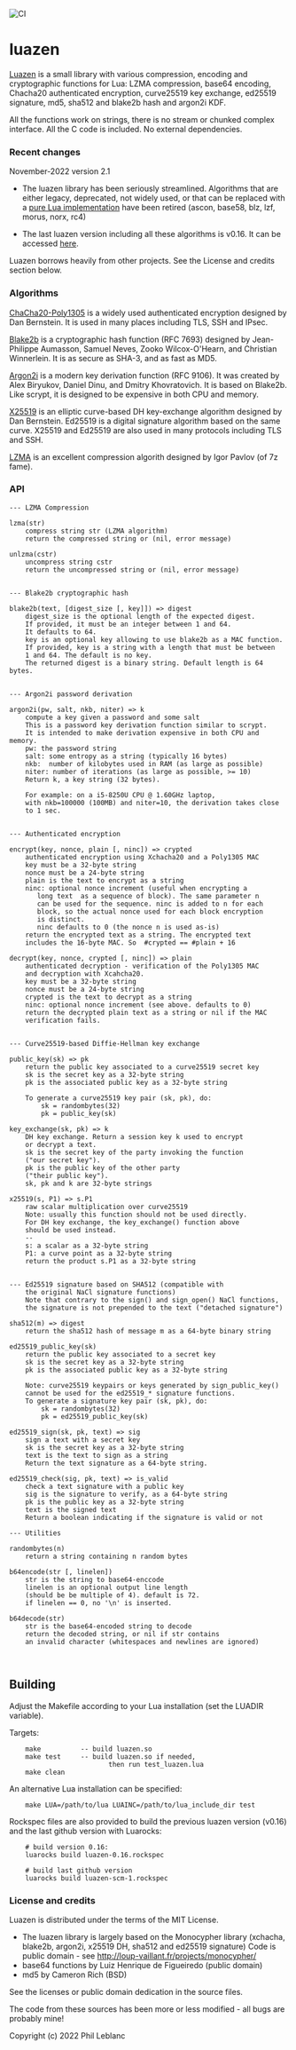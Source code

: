 ![CI](https://github.com/philanc/luazen/workflows/CI/badge.svg)

# luazen

[Luazen](https://github.com/philanc/luazen) is a small library with various compression, encoding and 
cryptographic functions for Lua: LZMA compression, base64 encoding, Chacha20 authenticated encryption, curve25519 key exchange, ed25519 signature, md5, sha512 and blake2b hash and argon2i KDF.

All the functions work on strings, there is no stream or chunked complex interface. All the C code is included. No external dependencies.

### Recent changes

November-2022  version 2.1

* The luazen library has been seriously streamlined. Algorithms that are either legacy, deprecated, not widely used, or that can be replaced with a [pure Lua implementation](https://github.com/philanc/plc) have been retired (ascon, base58, blz, lzf, morus, norx, rc4)

* The last luazen version including all these algorithms is v0.16. It can be accessed [here](https://github.com/philanc/luazen/tree/v0.16).

Luazen borrows heavily from other projects. See the License and credits section below.

### Algorithms

[ChaCha20-Poly1305](https://en.wikipedia.org/wiki/ChaCha20-Poly1305) is  a widely used authenticated encryption designed by Dan Bernstein. It is used in many places including TLS, SSH and IPsec.

[Blake2b](https://en.wikipedia.org/wiki/BLAKE_(hash_function)) is a cryptographic hash function (RFC 7693) designed by Jean-Philippe Aumasson, Samuel Neves, Zooko Wilcox-O'Hearn, and Christian Winnerlein.  It is as secure as SHA-3, and as fast as MD5.

[Argon2i](https://en.wikipedia.org/wiki/Argon2) is a modern key derivation function (RFC 9106). It was created by Alex Biryukov, Daniel Dinu, and Dmitry Khovratovich. It is based on Blake2b. Like scrypt, it is designed to be expensive in both CPU and memory.

[X25519](https://en.wikipedia.org/wiki/Curve25519)  is an elliptic curve-based DH key-exchange algorithm designed by Dan Bernstein. Ed25519 is a digital signature algorithm based on the same curve.  X25519 and Ed25519 are also used in many protocols including TLS and SSH.

[LZMA](https://en.wikipedia.org/wiki/Lempel%E2%80%93Ziv%E2%80%93Markov_chain_algorithm) is an excellent compression algorith designed by Igor Pavlov (of 7z fame).

### API
```
--- LZMA Compression

lzma(str)
	compress string str (LZMA algorithm)
	return the compressed string or (nil, error message)

unlzma(cstr)
	uncompress string cstr
	return the uncompressed string or (nil, error message)


--- Blake2b cryptographic hash

blake2b(text, [digest_size [, key]]) => digest
	digest_size is the optional length of the expected digest. 
	If provided, it must be an integer between 1 and 64. 
	It defaults to 64.
	key is an optional key allowing to use blake2b as a MAC function.
	If provided, key is a string with a length that must be between 
	1 and 64. The default is no key.
	The returned digest is a binary string. Default length is 64 bytes.


--- Argon2i password derivation 

argon2i(pw, salt, nkb, niter) => k
	compute a key given a password and some salt
	This is a password key derivation function similar to scrypt.
	It is intended to make derivation expensive in both CPU and memory.
	pw: the password string
	salt: some entropy as a string (typically 16 bytes)
	nkb:  number of kilobytes used in RAM (as large as possible)
	niter: number of iterations (as large as possible, >= 10)
	Return k, a key string (32 bytes).

	For example: on a i5-8250U CPU @ 1.60GHz laptop,
	with nkb=100000 (100MB) and niter=10, the derivation takes close
	to 1 sec.


--- Authenticated encryption

encrypt(key, nonce, plain [, ninc]) => crypted
	authenticated encryption using Xchacha20 and a Poly1305 MAC
	key must be a 32-byte string
	nonce must be a 24-byte string
	plain is the text to encrypt as a string
	ninc: optional nonce increment (useful when encrypting a 
	   long text  as a sequence of block). The same parameter n 
	   can be used for the sequence. ninc is added to n for each
	   block, so the actual nonce used for each block encryption 
	   is distinct.
	   ninc defaults to 0 (the nonce n is used as-is)
	return the encrypted text as a string. The encrypted text
	includes the 16-byte MAC. So  #crypted == #plain + 16
	
decrypt(key, nonce, crypted [, ninc]) => plain
	authenticated decryption - verification of the Poly1305 MAC
	and decryption with Xcahcha20.
	key must be a 32-byte string
	nonce must be a 24-byte string
	crypted is the text to decrypt as a string
	ninc: optional nonce increment (see above. defaults to 0)
	return the decrypted plain text as a string or nil if the MAC 
	verification fails.


--- Curve25519-based Diffie-Hellman key exchange

public_key(sk) => pk
	return the public key associated to a curve25519 secret key
	sk is the secret key as a 32-byte string
	pk is the associated public key as a 32-byte string

	To generate a curve25519 key pair (sk, pk), do:
		sk = randombytes(32)
		pk = public_key(sk)
	
key_exchange(sk, pk) => k
	DH key exchange. Return a session key k used to encrypt 
	or decrypt a text.
	sk is the secret key of the party invoking the function 
	("our secret key"). 
	pk is the public key of the other party 
	("their public key").
	sk, pk and k are 32-byte strings

x25519(s, P1) => s.P1
	raw scalar multiplication over curve25519
	Note: usually this function should not be used directly.
	For DH key exchange, the key_exchange() function above 
	should be used instead.
	--
	s: a scalar as a 32-byte string
	P1: a curve point as a 32-byte string
	return the product s.P1 as a 32-byte string

	
--- Ed25519 signature based on SHA512 (compatible with 
    the original NaCl signature functions) 
    Note that contrary to the sign() and sign_open() NaCl functions, 
    the signature is not prepended to the text ("detached signature")

sha512(m) => digest
	return the sha512 hash of message m as a 64-byte binary string

ed25519_public_key(sk)
	return the public key associated to a secret key
	sk is the secret key as a 32-byte string
	pk is the associated public key as a 32-byte string

	Note: curve25519 keypairs or keys generated by sign_public_key() 
	cannot be used for the ed25519_* signature functions.
	To generate a signature key pair (sk, pk), do:
		sk = randombytes(32)
		pk = ed25519_public_key(sk)

ed25519_sign(sk, pk, text) => sig
	sign a text with a secret key
	sk is the secret key as a 32-byte string
	text is the text to sign as a string
	Return the text signature as a 64-byte string.

ed25519_check(sig, pk, text) => is_valid
	check a text signature with a public key
	sig is the signature to verify, as a 64-byte string
	pk is the public key as a 32-byte string
	text is the signed text
	Return a boolean indicating if the signature is valid or not

--- Utilities

randombytes(n)
	return a string containing n random bytes

b64encode(str [, linelen])
	str is the string to base64-enccode
	linelen is an optional output line length
	(should be be multiple of 4). default is 72.
	if linelen == 0, no '\n' is inserted.

b64decode(str)
	str is the base64-encoded string to decode
	return the decoded string, or nil if str contains 
	an invalid character (whitespaces and newlines are ignored)



```

## Building 

Adjust the Makefile according to your Lua installation (set the LUADIR variable). 

Targets:
```
	make          -- build luazen.so
	make test     -- build luazen.so if needed, 
                         then run test_luazen.lua
	make clean
```

An alternative Lua installation can be specified:
```
	make LUA=/path/to/lua LUAINC=/path/to/lua_include_dir test
```

Rockspec files are also provided to build the previous luazen version (v0.16) and the last github version with Luarocks:
```
	# build version 0.16:
	luarocks build luazen-0.16.rockspec
	
	# build last github version 
	luarocks build luazen-scm-1.rockspec
```


### License and credits

Luazen is distributed under the terms of the MIT License. 

- The luazen library is largely based on the Monocypher library (xchacha, blake2b, argon2i,  x25519 DH, sha512 and ed25519 signature) Code is public domain - see http://loup-vaillant.fr/projects/monocypher/
- base64 functions by Luiz Henrique de Figueiredo (public domain)
- md5 by Cameron Rich (BSD)

See the licenses or public domain dedication in the source files.

The code from these sources has been more or less modified - all bugs are probably mine!

Copyright (c) 2022  Phil Leblanc 
